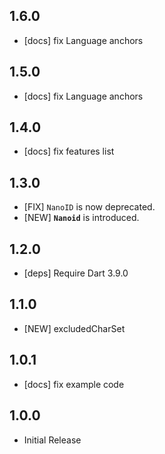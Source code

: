 ## 1.6.0

- [docs] fix Language anchors

## 1.5.0

- [docs] fix Language anchors

## 1.4.0

- [docs] fix features list

## 1.3.0

- [FIX] `NanoID` is now deprecated.
- [NEW] **`Nanoid`** is introduced.

## 1.2.0

- [deps] Require Dart 3.9.0

## 1.1.0

- [NEW] excludedCharSet

## 1.0.1

- [docs] fix example code

## 1.0.0

- Initial Release
